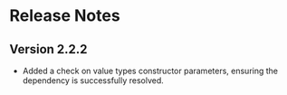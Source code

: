 # Release Notes
## Version 2.2.2
*	Added a check on value types constructor parameters, ensuring the dependency is successfully resolved.